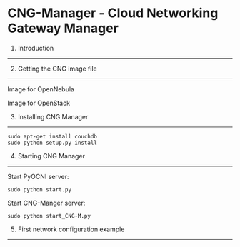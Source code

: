 CNG-Manager - Cloud Networking Gateway Manager
==============================================

1. Introduction
---------------

2. Getting the CNG image file
-----------------------------

Image for OpenNebula

Image for OpenStack

3. Installing CNG Manager
-------------------------

    sudo apt-get install couchdb
    sudo python setup.py install


4. Starting CNG Manager
-----------------------

Start PyOCNI server:

    sudo python start.py


Start CNG-Manger server:

    sudo python start_CNG-M.py


5. First network configuration example
--------------------------------------

